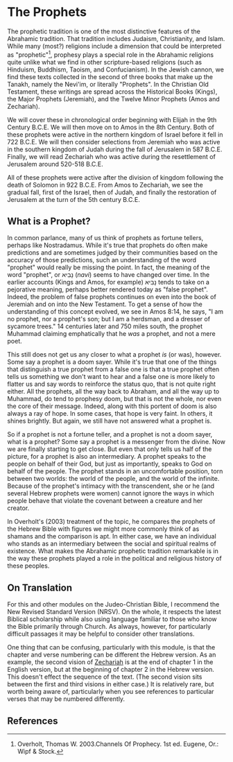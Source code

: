 # The Prophets

The prophetic tradition is one of the most distinctive features of the Abrahamic tradition. That tradition includes Judaism, Christianity, and Islam. While many \(most?\) religions include a dimension that could be interpreted as "prophetic"[^1], prophesy plays a special role in the Abrahamic religions quite unlike what we find in other scripture-based religions \(such as Hinduism, Buddhism, Taoism, and Confucianism\). In the Jewish cannon, we find these texts collected in the second of three books that make up the Tanakh, namely the Nevi'im, or literally "Prophets". In the Christian Old Testament, these writings are spread across the Historical Books \(Kings\), the Major Prophets \(Jeremiah\), and the Twelve Minor Prophets \(Amos and Zechariah\).

We will cover these in chronological order beginning with Elijah in the 9th Century B.C.E. We will then move on to Amos in the 8th Century. Both of these prophets were active in the northern kingdom of Israel before it fell in 722 B.C.E. We will then consider selections from Jeremiah who was active in the southern kingdom of Judah during the fall of Jerusalem  in 587 B.C.E. Finally, we will read Zechariah who was active during the resettlement of Jerusalem around 520-518 B.C.E.

All of these prophets were active after the division of kingdom following the death of Solomon in 922 B.C.E. From Amos to Zechariah, we see the gradual fall, first of the Israel, then of Judah, and finally the restoration of Jerusalem at the turn of the 5th century B.C.E.

## What is a Prophet?

In common parlance, many of us think of prophets as fortune tellers, perhaps like Nostradamus. While it's true that prophets do often make predictions and are sometimes judged by their communities based on the accuracy of those predictions, such an understanding of the word "prophet" would really be missing the point. In fact, the meaning of the word "prophet", or נָבִיא \(_navi_\) seems to have changed over time. In the earlier accounts \(Kings and Amos, for example\) נָבִיא tends to take on a pejorative meaning, perhaps better rendered today as "false prophet". Indeed, the problem of false prophets continues on even into the book of Jeremiah and on into the New Testament. To get a sense of how the understanding of this concept evolved, we see in Amos 8:14, he says, "I am no prophet, nor a prophet's son; but I am a herdsman, and a dresser of sycamore trees." 14 centuries later and 750 miles south, the prophet Muhammad claiming emphatically that he _was_ a prophet, and not a mere poet.

This still does not get us any closer to what a prophet _is_ \(or was\), however. Some say a prophet is a doom sayer. While it's true that one of the things that distinguish a true prophet from a false one is that a true prophet often tells us something we don't want to hear and a false one is more likely to flatter us and say words to reinforce the status quo, that is not quite right either. All the prophets, all the way back to Abraham, and all the way up to Muhammad, do tend to prophesy doom, but that is not the whole, nor even the core of their message. Indeed, along with this portent of doom is also always a ray of hope. In some cases, that hope is very faint. In others, it shines brightly. But again, we still have not answered what a prophet is.

So if a prophet is not a fortune teller, and a prophet is not a doom sayer, what is a prophet? Some say a prophet is a messenger from the divine. Now we are finally starting to get close. But even that only tells us half of the picture, for a prophet is also an intermediary. A prophet speaks to the people on behalf of their God, but just as importantly, speaks to God on behalf of the people. The prophet stands in an uncomfortable position, torn between two worlds: the world of the people, and the world of the infinite. Because of the prophet's intimacy with the transcendent, she or he \(and several Hebrew prophets were women\) cannot ignore the ways in which people behave that violate the covenant between a creature and her creator.

In Overholt's \(2003\) treatment of the topic, he compares the prophets of the Hebrew Bible with figures we might more commonly think of as shamans and the comparison is apt. In either case, we have an individual who stands as an intermediary between the social and spiritual realms of existence. What makes the Abrahamic prophetic tradition remarkable is in the way these prophets played a role in the political and religious history of these peoples.

## On Translation

For this and other modules on the Judeo-Christian Bible, I recommend the New Revised Standard Version \(NRSV\). On the whole, it respects the latest Biblical scholarship while also using language familiar to those who know the Bible primarily through Church. As always, however, for particularly difficult passages it may be helpful to consider other translations. 

One thing that can be confusing, particularly with this module, is that the chapter and verse numbering can be different the Hebrew version. As an example, the second vision of [Zechariah](/prophets/zechariah.md) is at the end of chapter 1 in the English version, but at the beginning of chapter 2 in the Hebrew version. This doesn't effect the sequence of the text. \(The second vision sits between the first and third visions in either case.\) It is relatively rare, but worth being aware of, particularly when you see references to particular verses that may be numbered differently.

## References

[^1]: Overholt, Thomas W. 2003.Channels Of Prophecy. 1st ed. Eugene, Or.: Wipf & Stock.

